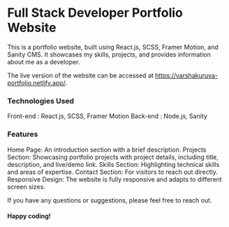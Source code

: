 # Full Stack Developer Portfolio Website 

This is a portfolio website, built using React.js, SCSS, Framer Motion, and Sanity CMS. It showcases my skills, projects, and provides information about me as a developer.

The live version of the website can be accessed at https://varshakuruva-portfolio.netlify.app/.

### Technologies Used
Front-end : React.js, SCSS, Framer Motion
Back-end : Node.js, Sanity

### Features
Home Page: An introduction section with a brief description.
Projects Section: Showcasing portfolio projects with project details, including title, description, and live/demo link.
Skills Section: Highlighting technical skills and areas of expertise.
Contact Section: For visitors to reach out directly.
Responsive Design: The website is fully responsive and adapts to different screen sizes.

If you have any questions or suggestions, please feel free to reach out.
#### Happy coding!
